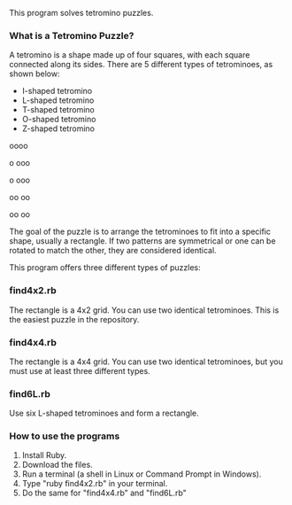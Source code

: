 This program solves tetromino puzzles.

### What is a Tetromino Puzzle?

A tetromino is a shape made up of four squares, with each square connected along its sides.
There are 5 different types of tetrominoes, as shown below:

- I-shaped tetromino
- L-shaped tetromino
- T-shaped tetromino
- O-shaped tetromino
- Z-shaped tetromino

oooo

o
ooo

 o
ooo

oo
oo

oo
 oo

The goal of the puzzle is to arrange the tetrominoes to fit into a specific shape, usually a rectangle.
If two patterns are symmetrical or one can be rotated to match the other, they are considered identical.

This program offers three different types of puzzles:

### find4x2.rb

The rectangle is a 4x2 grid.
You can use two identical tetrominoes.
This is the easiest puzzle in the repository.

### find4x4.rb

The rectangle is a 4x4 grid.
You can use two identical tetrominoes, but you must use at least three different types.

### find6L.rb

Use six L-shaped tetrominoes and form a rectangle.

### How to use the programs

1. Install Ruby.
2. Download the files.
3. Run a terminal (a shell in Linux or Command Prompt in Windows).
4. Type "ruby find4x2.rb" in your terminal.
5. Do the same for "find4x4.rb" and "find6L.rb"

